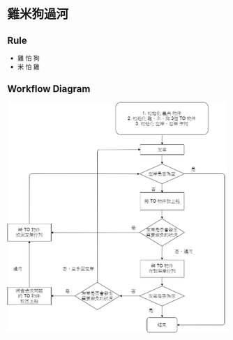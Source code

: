 ﻿# 雞米狗過河

## Rule
- 雞 怕 狗
- 米 怕 雞

## Workflow Diagram
![Workflow Diagram](https://github.com/0x0001F36D/Algorithms.Solution/blob/master/Algorithms.Solution/Homework/Class%201/Workflow%20Diagram.png)